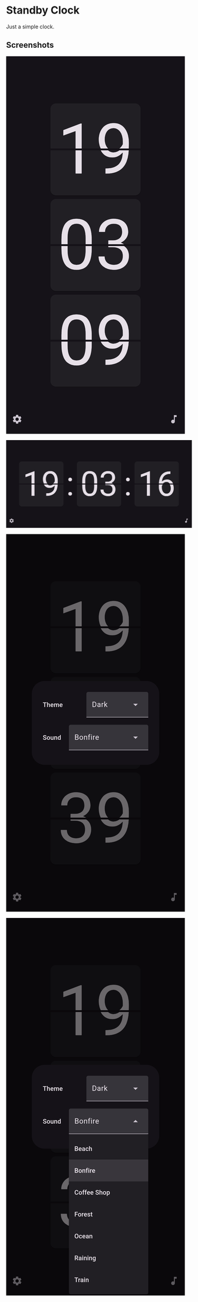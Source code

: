 # Standby Clock

Just a simple clock.

## Screenshots

![](/screenshots/screenshot01.png)

![](/screenshots/screenshot02.png)


![](/screenshots/screenshot03.png)

![](/screenshots/screenshot04.png)

